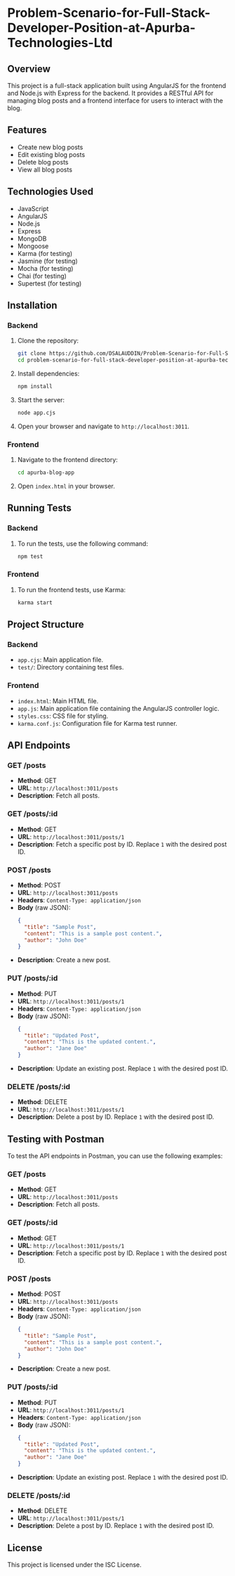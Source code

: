 # Problem-Scenario-for-Full-Stack-Developer-Position-at-Apurba-Technologies-Ltd

## Overview
This project is a full-stack application built using AngularJS for the frontend and Node.js with Express for the backend. It provides a RESTful API for managing blog posts and a frontend interface for users to interact with the blog.

## Features
- Create new blog posts
- Edit existing blog posts
- Delete blog posts
- View all blog posts

## Technologies Used
- JavaScript
- AngularJS
- Node.js
- Express
- MongoDB
- Mongoose
- Karma (for testing)
- Jasmine (for testing)
- Mocha (for testing)
- Chai (for testing)
- Supertest (for testing)

## Installation

### Backend

1. Clone the repository:
    ```bash
    git clone https://github.com/DSALAUDDIN/Problem-Scenario-for-Full-Stack-Developer-Position-at-Apurba-Technologies-Ltd.git
    cd problem-scenario-for-full-stack-developer-position-at-apurba-technologies-ltd
    ```

2. Install dependencies:
    ```bash
    npm install
    ```

3. Start the server:
    ```bash
    node app.cjs
    ```

4. Open your browser and navigate to `http://localhost:3011`.

### Frontend

1. Navigate to the frontend directory:
    ```bash
    cd apurba-blog-app
    ```

2. Open `index.html` in your browser.

## Running Tests

### Backend

1. To run the tests, use the following command:
    ```bash
    npm test
    ```

### Frontend

1. To run the frontend tests, use Karma:
    ```bash
    karma start
    ```

## Project Structure

### Backend

- `app.cjs`: Main application file.
- `test/`: Directory containing test files.

### Frontend

- `index.html`: Main HTML file.
- `app.js`: Main application file containing the AngularJS controller logic.
- `styles.css`: CSS file for styling.
- `karma.conf.js`: Configuration file for Karma test runner.

## API Endpoints

### GET /posts
- **Method**: GET
- **URL**: `http://localhost:3011/posts`
- **Description**: Fetch all posts.

### GET /posts/:id
- **Method**: GET
- **URL**: `http://localhost:3011/posts/1`
- **Description**: Fetch a specific post by ID. Replace `1` with the desired post ID.

### POST /posts
- **Method**: POST
- **URL**: `http://localhost:3011/posts`
- **Headers**: `Content-Type: application/json`
- **Body** (raw JSON):
    ```json
    {
      "title": "Sample Post",
      "content": "This is a sample post content.",
      "author": "John Doe"
    }
    ```
- **Description**: Create a new post.

### PUT /posts/:id
- **Method**: PUT
- **URL**: `http://localhost:3011/posts/1`
- **Headers**: `Content-Type: application/json`
- **Body** (raw JSON):
    ```json
    {
      "title": "Updated Post",
      "content": "This is the updated content.",
      "author": "Jane Doe"
    }
    ```
- **Description**: Update an existing post. Replace `1` with the desired post ID.

### DELETE /posts/:id
- **Method**: DELETE
- **URL**: `http://localhost:3011/posts/1`
- **Description**: Delete a post by ID. Replace `1` with the desired post ID.

## Testing with Postman

To test the API endpoints in Postman, you can use the following examples:

### GET /posts
- **Method**: GET
- **URL**: `http://localhost:3011/posts`
- **Description**: Fetch all posts.

### GET /posts/:id
- **Method**: GET
- **URL**: `http://localhost:3011/posts/1`
- **Description**: Fetch a specific post by ID. Replace `1` with the desired post ID.

### POST /posts
- **Method**: POST
- **URL**: `http://localhost:3011/posts`
- **Headers**: `Content-Type: application/json`
- **Body** (raw JSON):
    ```json
    {
      "title": "Sample Post",
      "content": "This is a sample post content.",
      "author": "John Doe"
    }
    ```
- **Description**: Create a new post.

### PUT /posts/:id
- **Method**: PUT
- **URL**: `http://localhost:3011/posts/1`
- **Headers**: `Content-Type: application/json`
- **Body** (raw JSON):
    ```json
    {
      "title": "Updated Post",
      "content": "This is the updated content.",
      "author": "Jane Doe"
    }
    ```
- **Description**: Update an existing post. Replace `1` with the desired post ID.

### DELETE /posts/:id
- **Method**: DELETE
- **URL**: `http://localhost:3011/posts/1`
- **Description**: Delete a post by ID. Replace `1` with the desired post ID.

## License
This project is licensed under the ISC License.
